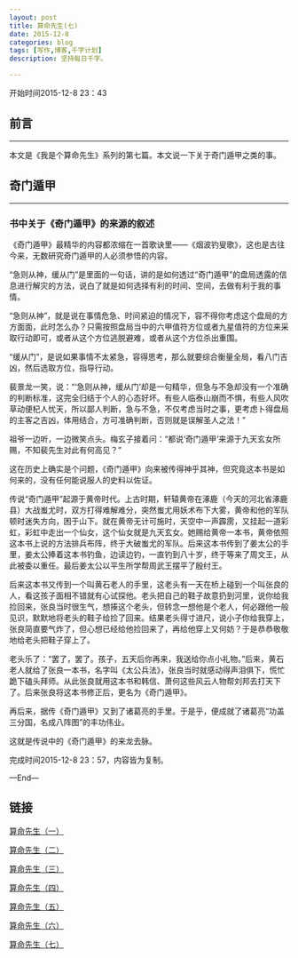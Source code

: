 ```yaml
---
layout: post
title: 算命先生(七)
date: 2015-12-8
categories: blog
tags: [写作,博客,千字计划]
description: 坚持每日千字。

---
```

开始时间2015-12-8 23：43
## 前言
***
本文是《我是个算命先生》系列的第七篇。本文说一下关于奇门遁甲之类的事。
## 奇门遁甲
***

### 书中关于《奇门遁甲》的来源的叙述
《奇门遁甲》最精华的内容都浓缩在一首歌诀里——《烟波钓叟歌》，这也是古往今来，无数研究奇门遁甲的人必须参悟的内容。

“急则从神，缓从门”是里面的一句话，讲的是如何透过“奇门遁甲”的盘局透露的信息进行解灾的方法，说白了就是如何选择有利的时间、空间，去做有利于我的事情。

“急则从神”，就是说在事情危急、时间紧迫的情况下，容不得你考虑这个盘局的方方面面，此时怎么办？只需按照盘局当中的六甲值符方位或者九星值符的方位来采取行动即可，或者从这个方位逃脱避难，或者从这个方位杀出重围。

“缓从门”，是说如果事情不太紧急，容得思考，那么就要综合衡量全局，看八门吉凶，然后选取方位，指导行动。

裴景龙一笑，说：“‘急则从神，缓从门’却是一句精华，但急与不急却没有一个准确的判断标准，这完全归结于个人的心态好坏。有些人临泰山崩而不惧，有些人风吹草动便杞人忧天，所以鄙人判断，急与不急，不仅考虑当时之事，更考虑卜得盘局的主客之吉凶，体用结合，方可准确判断，否则就是误解圣人之法！”

祖爷一边听，一边微笑点头。梅玄子接着问：“都说‘奇门遁甲’来源于九天玄女所赐，不知裴先生对此有何高见？”

这在历史上确实是个问题，《奇门遁甲》向来被传得神乎其神，但究竟这本书是如何来的，没有任何能说服人的史料以佐证。

传说“奇门遁甲”起源于黄帝时代。上古时期，轩辕黄帝在涿鹿（今天的河北省涿鹿县）大战蚩尤时，双方打得难解难分，突然蚩尤用妖术布下大雾，黄帝和他的军队顿时迷失方向，困于山下。就在黄帝无计可施时，天空中一声霹雳，又挂起一道彩虹，彩虹中走出一个仙女，这个仙女就是九天玄女。她赐给黄帝一本书，黄帝依照这本书上说的方法排兵布阵，终于大破蚩尤的军队。后来这本书传到了姜太公的手里，姜太公捧着这本书钓鱼，边读边钓，一直钓到八十岁，终于等来了周文王，从此被委以重任。最后姜太公以平生所学帮周武王摆平了殷纣王。

后来这本书又传到一个叫黄石老人的手里，这老头有一天在桥上碰到一个叫张良的人，看这孩子面相不错就有心试探他。老头把自己的鞋子故意扔到河里，说你给我捡回来，张良当时很生气，想揍这个老头，但转念一想他是个老人，何必跟他一般见识，默默地将老头的鞋子给捡了回来。结果老头得寸进尺，说小子你给我穿上，张良简直要气炸了，但心想已经给他捡回来了，再给他穿上又何妨？于是恭恭敬敬地给老头把鞋子穿上了。

老头乐了：“罢了，罢了。孩子，五天后你再来，我送给你点小礼物。”后来，黄石老人就给了张良一本书，名字叫《太公兵法》，张良当时就感动得声泪俱下，慌忙跪下磕头拜师。从此张良就用这本书和韩信、萧何这些风云人物帮刘邦去打天下了。后来张良将这本书修正后，更名为《奇门遁甲》。

再后来，据传《奇门遁甲》又到了诸葛亮的手里。于是乎，便成就了诸葛亮“功盖三分国，名成八阵图”的丰功伟业。

这就是传说中的《奇门遁甲》的来龙去脉。
完成时间2015-12-8 23：57，内容皆为复制。

—End—




## 链接

[算命先生（一）](http://showhilllee.github.io/blog/2015/12/03/the-fortune-teller/)

[算命先生（二）](http://showhilllee.github.io/blog/2015/12/03/the-fortune-teller2/)

[算命先生（三）](http://showhilllee.github.io/blog/2015/12/04/the-fortune-teller3/)

[算命先生（四）](http://showhilllee.github.io/blog/2015/12/05/the-fortune-teller4/)

[算命先生（五）](http://showhilllee.github.io/blog/2015/12/06/the-fortune-teller5/)

[算命先生（六）](http://showhilllee.github.io/blog/2015/12/07/the-fortune-teller6/)

[算命先生（七）](http://showhilllee.github.io/blog/2015/12/08/the-fortune-teller7/)